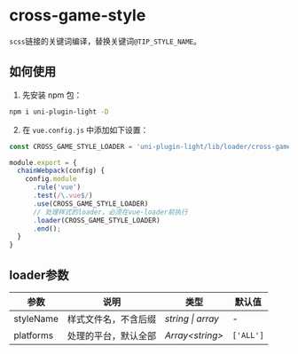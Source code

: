 # cross-game-style

`scss`链接的关键词编译，替换关键词`@TIP_STYLE_NAME`。


## 如何使用

1. 先安装 npm 包：

```bash
npm i uni-plugin-light -D
```

2. 在 `vue.config.js` 中添加如下设置：

```js
const CROSS_GAME_STYLE_LOADER = 'uni-plugin-light/lib/loader/cross-game-style';

module.export = {
  chainWebpack(config) {
    config.module
      .rule('vue')
      .test(/\.vue$/)
      .use(CROSS_GAME_STYLE_LOADER) 
      // 处理样式的loader，必须在vue-loader前执行
      .loader(CROSS_GAME_STYLE_LOADER)
      .end();
  }
}
```


## loader参数

| 参数      | 说明                 | 类型              | 默认值    |
| --------- | -------------------- | ----------------- | --------- |
| styleName | 样式文件名，不含后缀 | _string \| array_ | -         |
| platforms | 处理的平台，默认全部 | _Array\<string\>_ | `['ALL']` |
